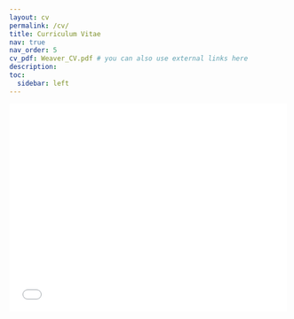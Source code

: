 ```yaml
---
layout: cv
permalink: /cv/
title: Curriculum Vitae
nav: true
nav_order: 5
cv_pdf: Weaver_CV.pdf # you can also use external links here
description: 
toc:
  sidebar: left
---
```


<embed src="assets/pdf/Weaver_CV.pdf" width="500" height="375" 
 type="application/pdf">